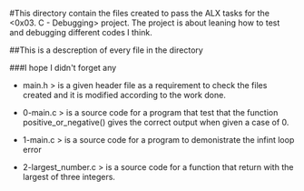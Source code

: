 #This directory contain the files created to pass the ALX tasks for the <0x03. C - Debugging> project.
The project is about leaning how to test and debugging different codes I think.

##This is a descreption of every file in the directory 

###I hope I didn't forget any 

- main.h > is a given header file as a requirement to check the files created and it is modified according to the work done.

- 0-main.c > is a source code for a program that test that the function positive_or_negative() gives the correct output when given a case of 0.

- 1-main.c > is a source code for a program to demonistrate the infint loop error

- 2-largest_number.c > is a source code for a function that return with the largest of three integers.


